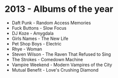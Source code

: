 # 2013 - Albums of the year

- Daft Punk - Random Access Memories
- Fuck Buttons - Slow Focus
- DJ Koze - Amygdala
- Girls Names - The New Life
- Pet Shop Boys - Electric
- Rhye - Woman
- Steven Wilson - The Raven That Refused to Sing
- The Strokes - Comedown Machine
- Vampire Weekend - Modern Vampires of the City
- Mutual Benefit - Love's Crushing Diamond
